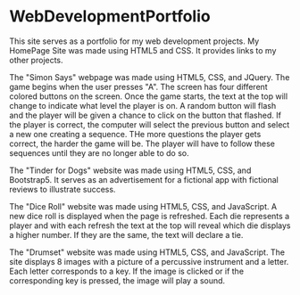 # WebDevelopmentPortfolio
This site serves as a portfolio for my web development projects. 
My HomePage Site was made using HTML5 and CSS. It provides links to my other projects.

The "Simon Says" webpage was made using HTML5, CSS, and JQuery. The game begins when the user presses "A". The screen has four different colored buttons on the screen. Once the game starts, the text at the top will change to indicate what level the player is on. A random button will flash and the player will be given a chance to click on the button that flashed. If the player is correct, the computer will select the previous button and select a new one creating a sequence. THe more questions the player gets correct, the harder the game will be. The player will have to follow these sequences until they are no longer able to do so. 

The "Tinder for Dogs" website was made using HTML5, CSS, and Bootstrap5. It serves as an advertisement for a fictional app with fictional reviews to illustrate success. 

The "Dice Roll" website was made using HTML5, CSS, and JavaScript. A new dice roll is displayed when the page is refreshed. Each die represents a player and with each refresh the text at the top will reveal which die displays a higher number. If they are the same, the text will declare a tie. 

The "Drumset" website was made using HTML5, CSS, and JavaScript. The site displays 8 images with a picture of a percussive instrument and a letter. Each letter corresponds to a key. If the image is clicked or if the corresponding key is pressed, the image will play a sound.

